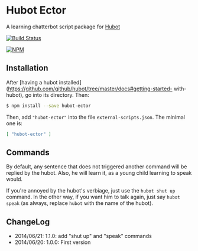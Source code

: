 # Hubot Ector

A learning chatterbot script package for [Hubot](https://hubot.github.com/)

[![Build Status](https://travis-ci.org/parmentf/hubot-ector.png)](https://travis-ci.org/parmentf/hubot-ector)

[![NPM](https://nodei.co/npm/hubot-ector.png)](https://nodei.co/npm/hubot-ector/)

## Installation

After [having a hubot
installed](https://github.com/github/hubot/tree/master/docs#getting-started-
with-hubot), go into its directory. Then:

```bash
$ npm install --save hubot-ector
```

Then, add `"hubot-ector"` into the file `external-scripts.json`. The minimal one is:

```json
[ "hubot-ector" ]
```

## Commands
By default, any sentence that does not triggered another command will be replied by the hubot. Also, he will learn it, as a young child learning to speak would.

If you're annoyed by the hubot's verbiage, just use the `hubot shut up` command.
In the other way, if you want him to talk again, just say `hubot speak` (as always, replace `hubot` with the name of the hubot).

## ChangeLog

* 2014/06/21: 1.1.0: add "shut up" and "speak" commands
* 2014/06/20: 1.0.0: First version